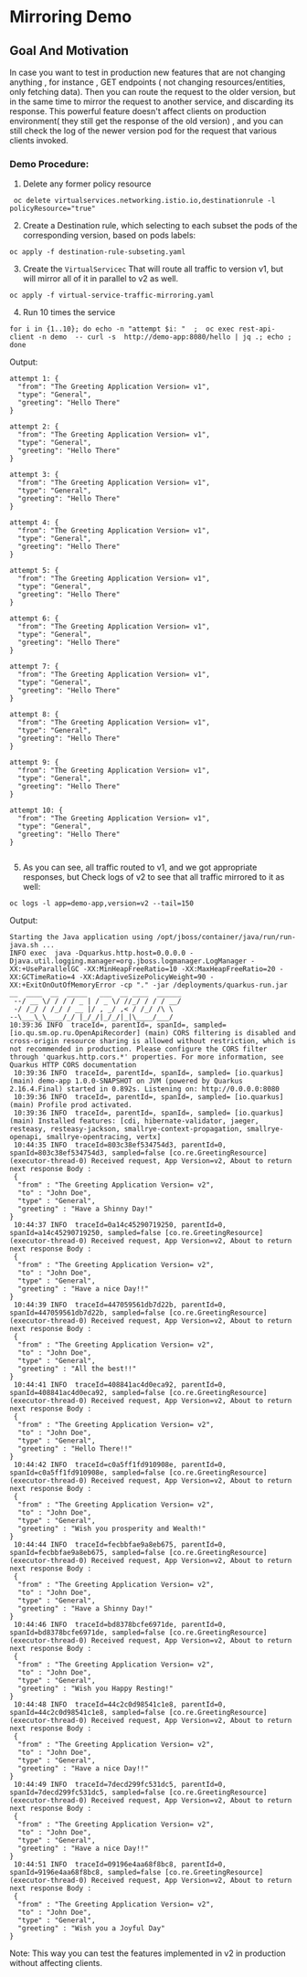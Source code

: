 # Mirroring Demo

## Goal And Motivation

In case you want to test in production new features that are not changing anything , for instance , GET endpoints ( not changing resources/entities, only fetching data).
Then you can route the request to the older version, but in the same time to mirror the request to another service, and discarding its response.
This powerful feature doesn't affect clients on production environment( they still get the response of the old version) , and you can still check the log of the newer version pod for the request that various clients invoked.

### Demo Procedure:

1. Delete any former policy resource
```shell
 oc delete virtualservices.networking.istio.io,destinationrule -l policyResource="true"
```

2. Create a Destination rule, which selecting to each subset the pods of the corresponding version, based on pods labels:
```shell
oc apply -f destination-rule-subseting.yaml
```
3. Create the `VirtualServicec` That will route all traffic to version v1, but will mirror all of it in parallel to v2 as well.
```shell
oc apply -f virtual-service-traffic-mirroring.yaml
```

4. Run 10 times the service
```shell
for i in {1..10}; do echo -n "attempt $i: "  ;  oc exec rest-api-client -n demo  -- curl -s  http://demo-app:8080/hello | jq .; echo ; done
```
Output:
```shell
attempt 1: {
  "from": "The Greeting Application Version= v1",
  "type": "General",
  "greeting": "Hello There"
}

attempt 2: {
  "from": "The Greeting Application Version= v1",
  "type": "General",
  "greeting": "Hello There"
}

attempt 3: {
  "from": "The Greeting Application Version= v1",
  "type": "General",
  "greeting": "Hello There"
}

attempt 4: {
  "from": "The Greeting Application Version= v1",
  "type": "General",
  "greeting": "Hello There"
}

attempt 5: {
  "from": "The Greeting Application Version= v1",
  "type": "General",
  "greeting": "Hello There"
}

attempt 6: {
  "from": "The Greeting Application Version= v1",
  "type": "General",
  "greeting": "Hello There"
}

attempt 7: {
  "from": "The Greeting Application Version= v1",
  "type": "General",
  "greeting": "Hello There"
}

attempt 8: {
  "from": "The Greeting Application Version= v1",
  "type": "General",
  "greeting": "Hello There"
}

attempt 9: {
  "from": "The Greeting Application Version= v1",
  "type": "General",
  "greeting": "Hello There"
}

attempt 10: {
  "from": "The Greeting Application Version= v1",
  "type": "General",
  "greeting": "Hello There"
}


```
5. As you can see, all traffic routed to v1, and we got appropriate responses, but Check logs of v2 to see that all traffic mirrored to it as well:
```shell
oc logs -l app=demo-app,version=v2 --tail=150
```
Output:
```shell
Starting the Java application using /opt/jboss/container/java/run/run-java.sh ...
INFO exec  java -Dquarkus.http.host=0.0.0.0 -Djava.util.logging.manager=org.jboss.logmanager.LogManager -XX:+UseParallelGC -XX:MinHeapFreeRatio=10 -XX:MaxHeapFreeRatio=20 -XX:GCTimeRatio=4 -XX:AdaptiveSizePolicyWeight=90 -XX:+ExitOnOutOfMemoryError -cp "." -jar /deployments/quarkus-run.jar 
__  ____  __  _____   ___  __ ____  ______ 
 --/ __ \/ / / / _ | / _ \/ //_/ / / / __/ 
 -/ /_/ / /_/ / __ |/ , _/ ,< / /_/ /\ \   
--\___\_\____/_/ |_/_/|_/_/|_|\____/___/   
10:39:36 INFO  traceId=, parentId=, spanId=, sampled= [io.qu.sm.op.ru.OpenApiRecorder] (main) CORS filtering is disabled and cross-origin resource sharing is allowed without restriction, which is not recommended in production. Please configure the CORS filter through 'quarkus.http.cors.*' properties. For more information, see Quarkus HTTP CORS documentation
 10:39:36 INFO  traceId=, parentId=, spanId=, sampled= [io.quarkus] (main) demo-app 1.0.0-SNAPSHOT on JVM (powered by Quarkus 2.16.4.Final) started in 0.892s. Listening on: http://0.0.0.0:8080
 10:39:36 INFO  traceId=, parentId=, spanId=, sampled= [io.quarkus] (main) Profile prod activated. 
 10:39:36 INFO  traceId=, parentId=, spanId=, sampled= [io.quarkus] (main) Installed features: [cdi, hibernate-validator, jaeger, resteasy, resteasy-jackson, smallrye-context-propagation, smallrye-openapi, smallrye-opentracing, vertx]
 10:44:35 INFO  traceId=803c38ef534754d3, parentId=0, spanId=803c38ef534754d3, sampled=false [co.re.GreetingResource] (executor-thread-0) Received request, App Version=v2, About to return next response Body : 
 {
  "from" : "The Greeting Application Version= v2",
  "to" : "John Doe",
  "type" : "General",
  "greeting" : "Have a Shinny Day!"
}
 10:44:37 INFO  traceId=0a14c45290719250, parentId=0, spanId=a14c45290719250, sampled=false [co.re.GreetingResource] (executor-thread-0) Received request, App Version=v2, About to return next response Body : 
 {
  "from" : "The Greeting Application Version= v2",
  "to" : "John Doe",
  "type" : "General",
  "greeting" : "Have a nice Day!!"
}
 10:44:39 INFO  traceId=447059561db7d22b, parentId=0, spanId=447059561db7d22b, sampled=false [co.re.GreetingResource] (executor-thread-0) Received request, App Version=v2, About to return next response Body : 
 {
  "from" : "The Greeting Application Version= v2",
  "to" : "John Doe",
  "type" : "General",
  "greeting" : "All the best!!"
}
 10:44:41 INFO  traceId=408841ac4d0eca92, parentId=0, spanId=408841ac4d0eca92, sampled=false [co.re.GreetingResource] (executor-thread-0) Received request, App Version=v2, About to return next response Body : 
 {
  "from" : "The Greeting Application Version= v2",
  "to" : "John Doe",
  "type" : "General",
  "greeting" : "Hello There!!"
}
 10:44:42 INFO  traceId=c0a5ff1fd910908e, parentId=0, spanId=c0a5ff1fd910908e, sampled=false [co.re.GreetingResource] (executor-thread-0) Received request, App Version=v2, About to return next response Body : 
 {
  "from" : "The Greeting Application Version= v2",
  "to" : "John Doe",
  "type" : "General",
  "greeting" : "Wish you prosperity and Wealth!"
}
 10:44:44 INFO  traceId=fecbbfae9a8eb675, parentId=0, spanId=fecbbfae9a8eb675, sampled=false [co.re.GreetingResource] (executor-thread-0) Received request, App Version=v2, About to return next response Body : 
 {
  "from" : "The Greeting Application Version= v2",
  "to" : "John Doe",
  "type" : "General",
  "greeting" : "Have a Shinny Day!"
}
 10:44:46 INFO  traceId=bd8378bcfe6971de, parentId=0, spanId=bd8378bcfe6971de, sampled=false [co.re.GreetingResource] (executor-thread-0) Received request, App Version=v2, About to return next response Body : 
 {
  "from" : "The Greeting Application Version= v2",
  "to" : "John Doe",
  "type" : "General",
  "greeting" : "Wish you Happy Resting!"
}
 10:44:48 INFO  traceId=44c2c0d98541c1e8, parentId=0, spanId=44c2c0d98541c1e8, sampled=false [co.re.GreetingResource] (executor-thread-0) Received request, App Version=v2, About to return next response Body : 
 {
  "from" : "The Greeting Application Version= v2",
  "to" : "John Doe",
  "type" : "General",
  "greeting" : "Have a nice Day!!"
}
 10:44:49 INFO  traceId=7decd299fc531dc5, parentId=0, spanId=7decd299fc531dc5, sampled=false [co.re.GreetingResource] (executor-thread-0) Received request, App Version=v2, About to return next response Body : 
 {
  "from" : "The Greeting Application Version= v2",
  "to" : "John Doe",
  "type" : "General",
  "greeting" : "Have a nice Day!!"
}
 10:44:51 INFO  traceId=09196e4aa68f8bc8, parentId=0, spanId=9196e4aa68f8bc8, sampled=false [co.re.GreetingResource] (executor-thread-0) Received request, App Version=v2, About to return next response Body : 
 {
  "from" : "The Greeting Application Version= v2",
  "to" : "John Doe",
  "type" : "General",
  "greeting" : "Wish you a Joyful Day"
}
```
Note: This way you can test the features implemented in v2 in production without affecting clients. 